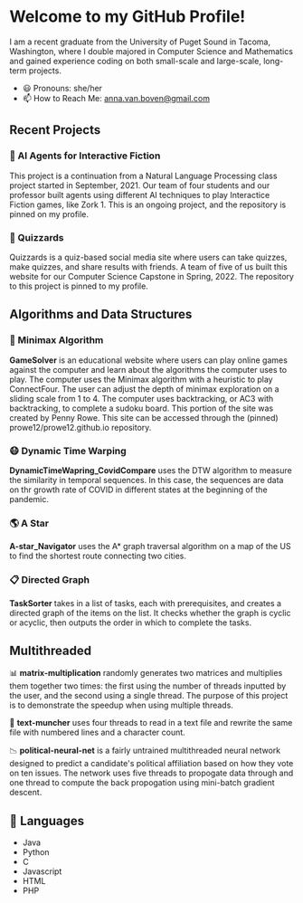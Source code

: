 # Welcome to my GitHub Profile!

I am a recent graduate from the University of Puget Sound in Tacoma, Washington, where I double majored in Computer Science and Mathematics and gained experience coding on both small-scale and large-scale, long-term projects. 
* :smiley: Pronouns: she/her
* :mailbox: How to Reach Me: anna.van.boven@gmail.com

## Recent Projects

### :house_with_garden: AI Agents for Interactive Fiction
This project is a continuation from a Natural Language Processing class project started in September, 2021. Our team of four students and our professor built agents using different AI techniques to play Interactice Fiction games, like Zork 1. This is an ongoing project, and the repository is pinned on my profile.

### :two_women_holding_hands: Quizzards
Quizzards is a quiz-based social media site where users can take quizzes, make quizzes, and share results with friends. A team of five of us built this website for our Computer Science Capstone in Spring, 2022. The repository to this project is pinned to my profile.

##  Algorithms and Data Structures

### :game_die: Minimax Algorithm
**GameSolver**  is an educational website where users can play online games against the computer and learn about the algorithms the computer uses to play. 
The computer uses the Minimax algorithm with a heuristic to play ConnectFour. The user can adjust the depth of minimax exploration on a sliding scale from 1 to 4. 
The computer uses backtracking, or AC3 with backtracking, to complete a sudoku board. This portion of the site was created by Penny Rowe.
This site can be accessed through the (pinned) prowe12/prowe12.github.io repository.

### :mask: Dynamic Time Warping
**DynamicTimeWapring_CovidCompare** uses the DTW algorithm to measure the similarity in temporal sequences. In this case, the sequences are data on thr growth rate of COVID in different states at the beginning of the pandemic.

### :earth_americas: A Star
**A-star_Navigator** uses the A* graph traversal algorithm on a map of the US to find the shortest route connecting two cities.

### :clipboard: Directed Graph
**TaskSorter** takes in a list of tasks, each with prerequisites, and creates a directed graph of the items on the list. It checks whether the graph is cyclic or acyclic, then outputs the order in which to complete the tasks.

## Multithreaded

:bar_chart: **matrix-multiplication** randomly generates two matrices and multiplies them together two times: the first using the number of threads inputted by the user, and the second using a single thread. The purpose of this project is to demonstrate the speedup when using multiple threads.

:file_folder: **text-muncher** uses four threads to read in a text file and rewrite the same file with numbered lines and a character count.

:chart_with_downwards_trend: **political-neural-net** is a fairly untrained multithreaded neural network designed to predict a candidate's political affiliation based on how they vote on ten issues. The network uses five threads to propogate data through and one thread to compute the back propogation using mini-batch gradient descent.

## :memo: Languages
* Java
* Python
* C
* Javascript
* HTML
* PHP
<!--
**annavanboven/annavanboven** is a ✨ _special_ ✨ repository because its `README.md` (this file) appears on your GitHub profile.

Here are some ideas to get you started:

- 🔭 I’m currently working on ...
- 🌱 I’m currently learning ...
- 👯 I’m looking to collaborate on ...
- 🤔 I’m looking for help with ...
- 💬 Ask me about ...
- 📫 How to reach me: ...
- 😄 Pronouns: ...
- ⚡ Fun fact: ...
-->
